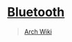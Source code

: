 # [Bluetooth](https://en.wikipedia.org/wiki/Bluetooth)

> [Arch Wiki](https://wiki.archlinux.org/title/bluetooth)
